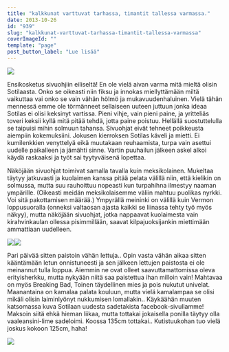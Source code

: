 ```yaml
---
title: "kalkkunat varttuvat tarhassa, timantit tallessa varmassa."
date: 2013-10-26
id: "939"
slug: "kalkkunat-varttuvat-tarhassa-timantit-tallessa-varmassa"
coverImageId: ""
template: "page"
post_button_label: "Lue lisää"
---
```


[![](/images/IMG_0981.jpg)](http://2.bp.blogspot.com/-ZUZVyu3jV3Q/UmwPZFf1HOI/AAAAAAAAHL4/6-W7AkNuPf0/s1600/IMG_0981.jpg)

Ensikosketus sivuohjiin eiliseltä! En ole vielä aivan varma mitä mieltä olisin Sotilaasta. Onko se oikeasti niin fiksu ja innokas miellyttämään miltä vaikuttaa vai onko se vain vähän hölmö ja mukavuudenhaluinen. Vielä tähän mennessä emme ole törmänneet sellaiseen uuteen juttuun jonka ideaa Sotilas ei olisi keksinyt vartissa. Pieni vihje, vain pieni paine, ja yritteliäs toveri keksii kyllä mitä pitää tehdä, jotta paine poistuu. Hellällä suostuttelulla se taipuisi mihin solmuun tahansa. Sivuohjat eivät tehneet poikkeusta aiempiin kokemuksiini. Jokusen kierroksen Sotilas käveli ja mietti. Ei kumilenkkien venyttelyä eikä muutakaan reuhaamista, turpa vain asettui uudelle paikalleen ja jämähti sinne. Vartin puuhailun jälkeen askel alkoi käydä raskaaksi ja työt sai tyytyväisenä lopettaa.

Näköjään sivuohjat toimivat samalla tavalla kuin meksikolainen. Mukeltaa täytyy jatkuvasti ja kuolaimen kanssa pitää pelata välillä niin, että kielikin on solmussa, mutta suu rauhoittuu nopeasti kun turpahihna ilmestyy naaman ympärille. (Oikeasti meidän meksikolaisemme väliin mahtuu puolikas nyrkki. Voi sitä pakottamisen määrää.) Ympyrällä meininki on välillä kuin Vermon loppusuoralla (onneksi valtaosan ajasta kaikki se liinassa tehty työ myös näkyy), mutta näköjään sivuohjat, jotka nappaavat kuolaimesta vain kirahvinkaulan ollessa pisimmillään, saavat kilpajuoksijankin miettimään ammattiaan uudelleen.

[![](/images/IMG_0912.jpg)](http://1.bp.blogspot.com/-aacEBJPO-uc/Umwc5jR14oI/AAAAAAAAHMY/lpz8Mm9NX3s/s1600/IMG_0912.jpg)[![](/images/IMG_0574.jpg)](http://3.bp.blogspot.com/-7UA7MiWxQa8/Umwc87hgPCI/AAAAAAAAHMg/oLmTHRgV80g/s1600/IMG_0574.jpg)

Pari päivää sitten paistoin vähän lettuja.. Opin vasta vähän aikaa sitten kääntämään letun onnistuneesti ja sen jälkeen lettujen paistosta ei ole meinannut tulla loppua. Aiemmin ne ovat olleet saavuttamattomissa oleva erityisherkku, mutta nykyään niitä saa paistettua ihan milloin vain! Mahtavaa on myös Breaking Bad, Toinen täydellinen mies ja pois nukutut univelat. Maanantaina on kamalaa palata kouluun, mutta vielä kamalampaa se olisi mikäli olisin laiminlyönyt nukkumisen lomallakin.. Käykäähän muuten katsomassa kuva Sotilaan uudesta sadetakista facebook-sivullamme! Maksoin siitä ehkä hieman liikaa, mutta tottakai jokaisella ponilla täytyy olla vaaleansini-lime sadeloimi. Koossa 135cm tottakai.. Kutistuukohan tuo vielä joskus kokoon 125cm, haha!

[![](/images/ak.jpg)](http://3.bp.blogspot.com/-Y5hqyNQ8inU/Umwc1_5Ud7I/AAAAAAAAHMM/mratR9dILCc/s1600/ak.jpg)
